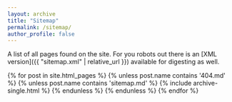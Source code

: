 ```yaml
---
layout: archive
title: "Sitemap"
permalink: /sitemap/
author_profile: false
---
```


A list of all pages found on the site. For you robots out there is an [XML version]({{ "sitemap.xml" | relative_url }}) available for digesting as well.

{% for post in site.html_pages %}
  {% unless post.name contains '404.md' %}
    {% unless post.name contains 'sitemap.md' %}
      {% include archive-single.html %}
    {% endunless %}
  {% endunless %}
{% endfor %}
